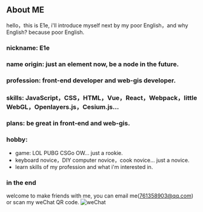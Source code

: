 ## About ME
hello，this is E1e, i'll introduce myself next by my poor English，and why English? because poor English. 
### nickname: E1e
### name origin: just an element now, be a node in the future.
### profession: front-end developer and web-gis developer.
### skills: JavaScript，CSS，HTML，Vue，React，Webpack，little WebGL，Openlayers.js，Cesium.js...
### plans: be great in front-end and web-gis.
### hobby: 
* game: LOL PUBG CSGo OW... just a rookie.
* keyboard novice，DIY computer novice，cook novice... just a novice.
* learn skills of my profession and what i'm interested in.
### in the end
welcome to make friends with me, you can email me(761358903@qq.com) or scan my weChat QR code.
![weChat](https://wyelemnet.github.io/E1eBlog/static/media/weChat.jpg 'weChat')
